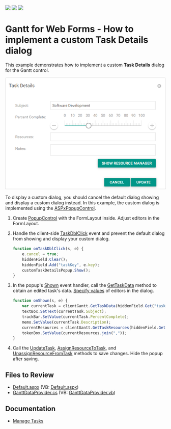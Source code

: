 <!-- default badges list -->
![](https://img.shields.io/endpoint?url=https://codecentral.devexpress.com/api/v1/VersionRange/311753879/21.2.4%2B)
[![](https://img.shields.io/badge/Open_in_DevExpress_Support_Center-FF7200?style=flat-square&logo=DevExpress&logoColor=white)](https://supportcenter.devexpress.com/ticket/details/T948017)
[![](https://img.shields.io/badge/📖_How_to_use_DevExpress_Examples-e9f6fc?style=flat-square)](https://docs.devexpress.com/GeneralInformation/403183)
<!-- default badges end -->
# Gantt for  Web Forms - How to implement a custom Task Details dialog 

This example demonstrates how to implement a custom **Task Details** dialog for the Gantt control. 

![Custom Task Details dialog](custom-task-details-dialog.png)

To display a custom dialog, you should cancel the default dialog showing and display a custom dialog instead. In this example, the custom dialog is implemented using the [ASPxPopupControl](https://docs.devexpress.com/AspNet/DevExpress.Web.ASPxPopupControl).

1. Create [PopupControl](./CS/DXWebApplication/Default.aspx#L87) with the FormLayout inside. Adjust editors in the FormLayout.
2. Handle the client-side [TaskDblClick](https://docs.devexpress.com/AspNet/js-ASPxClientGantt.TaskDblClick) event and prevent the default dialog from showing and display your custom dialog.
    ```js
    function onTaskDblClick(s, e) {
        e.cancel = true;
        hiddenField.Clear();
        hiddenField.Add("taskKey", e.key);
        customTaskDetailsPopup.Show();
    }
    ```
3. In the popup's [Shown](https://docs.devexpress.com/AspNet/js-ASPxClientPopupControlBase.Shown) event handler, call the [GetTaskData](https://docs.devexpress.com/AspNet/js-ASPxClientGantt.GetTaskData%28key%29) method to obtain an edited task's data. [Specify values](./CS/DXWebApplication/Default.aspx#L28) of editors in the dialog.

    ```js
    function onShown(s, e) {
        var currentTask = clientGantt.GetTaskData(hiddenField.Get("taskKey"));
        textBox.SetText(currentTask.Subject);
        trackBar.SetValue(currentTask.PercentComplete);
        memo.SetValue(currentTask.Description);
        currentResources = clientGantt.GetTaskResources(hiddenField.Get("taskKey")).map(r => r.ID);
        tokenBox.SetValue(currentResources.join(","));
    }
    ```
4. Call the [UpdateTask](https://docs.devexpress.com/AspNet/js-ASPxClientGantt.UpdateTask%28key-data%29?p=netframework), [AssignResourceToTask](https://docs.devexpress.com/AspNet/js-ASPxClientGantt.AssignResourceToTask%28resourceKey-taskKey%29), and [UnassignResourceFromTask](https://docs.devexpress.com/AspNet/js-ASPxClientGantt.UnassignResourceFromTask%28resourceKey-taskKey%29) methods to save changes. Hide the popup after saving.

## Files to Review

* [Default.aspx](./CS/DXWebApplication/Default.aspx) (VB: [Default.aspx](./VB/DXWebApplication/Default.aspx))
* [GanttDataProvider.cs](./CS/DXWebApplication/App_Data/GanttDataProvider.cs) (VB: [GanttDataProvider.vb](./VB/DXWebApplication/App_Data/GanttDataProvider.vb))

## Documentation

* [Manage Tasks](https://docs.devexpress.com/AspNet/401579/components/gantt/edit-data/manage-tasks)
